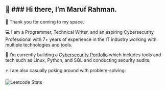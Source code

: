 👋 ### Hi there, I’m Maruf Rahman.
---

👀 Thank you for coming to my space.

💻 I am a Programmer, Technical Writer, and an aspiring Cybersecurity Professional with 7+ years of experience in the IT industry working with multiple technologies and tools. 

🌱 I’m currently building a [Cybersecurity Portfolio](https://github.com/marufrahmangit/cybersecurity-portfolio) which includes tools and tech such as Linux, Python, and SQL and conducting security audits.

⚡ I am also casually poking around with problem-solving:

![Leetcode Stats](https://leetcard.jacoblin.cool/marufrahman_leetcode)
